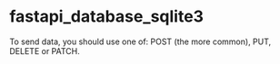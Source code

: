 # fastapi_database_sqlite3

To send data, you should use one of: 
POST (the more common), 
PUT, 
DELETE or 
PATCH.
